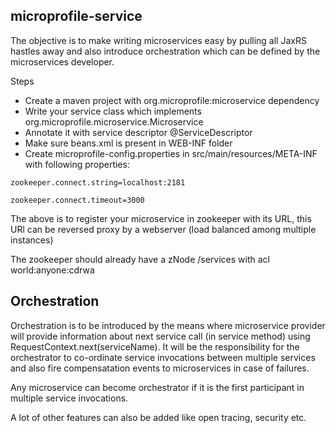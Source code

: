 ## microprofile-service

The objective is to make writing microservices easy by pulling all JaxRS hastles away and also introduce orchestration which can be defined by the microservices developer.

Steps

- Create a maven project with org.microprofile:microservice dependency
- Write your service class which implements org.microprofile.microservice.Microservice
- Annotate it with service descriptor @ServiceDescriptor
- Make sure beans.xml is present in WEB-INF folder
- Create microprofile-config.properties in src/main/resources/META-INF with following properties:

`zookeeper.connect.string=localhost:2181`

`zookeeper.connect.timeout=3000`

The above is to register your microservice in zookeeper with its URL, this URl can be reversed proxy by a webserver (load balanced among multiple instances)

The zookeeper should already have a zNode /services with acl world:anyone:cdrwa

## Orchestration

Orchestration is to be introduced by the means where microservice provider will provide information about next service call (in service method) using RequestContext.next(serviceName). It will be the responsibility for the orchestrator to co-ordinate service invocations between multiple services and also fire compensatation events to microservices in case of failures.

Any microservice can become orchestrator if it is the first participant in multiple service invocations.

A lot of other features can also be added like open tracing, security etc.
